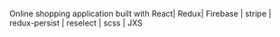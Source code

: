 Online shopping application built with React| Redux| Firebase | stripe | redux-persist | reselect | scss | JXS
